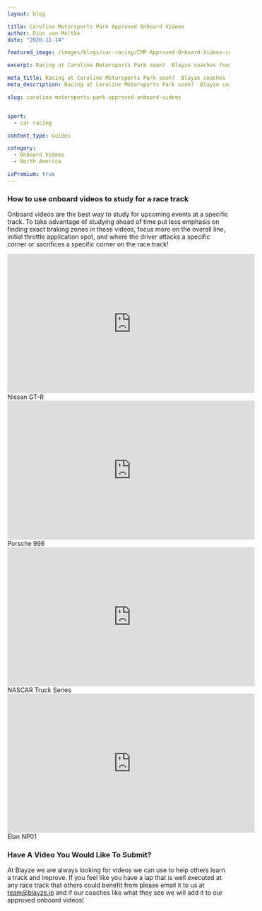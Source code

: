 ```yaml
---
layout: blog

title: Carolina Motorsports Park Approved Onboard Videos
author: Dion von Moltke
date: "2020-11-14"

featured_image: /images/blogs/car-racing/CMP-Approved-Onboard-Videos-compressor.jpg

excerpt: Racing at Caroline Motorsports Park soon?  Blayze coaches found videos they approve of watching to study for this race track!

meta_title: Racing at Caroline Motorsports Park soon?  Blayze coaches found videos they approve of watching to study for this race track!
meta_description: Racing at Caroline Motorsports Park soon?  Blayze coaches found videos they approve of watching to study for this race track!

slug: carolina-motorsports-park-approved-onboard-videos


sport:
  - car racing

content_type: Guides

category:
  - Onboard Videos
  - North America

isPremium: true
---
```


### How to use onboard videos to study for a race track

Onboard videos are the best way to study for upcoming events at a specific track. To take advantage of studying ahead of time put less emphasis on finding exact braking zones in these videos, focus more on the overall line, initial throttle application spot, and where the driver attacks a specific corner or sacrifices a specific corner on the race track!

<iframe title="Blog iFrame" width="560" height="315" src="https://www.youtube.com/embed/hkopS5Pa7zA" frameborder="0" allow="accelerometer; autoplay; encrypted-media; gyroscope; picture-in-picture" allowfullscreen></iframe>
Nissan GT-R

<iframe title="Blog iFrame" width="560" height="315" src="https://www.youtube.com/embed/mTVOSVTjh-o" frameborder="0" allow="accelerometer; autoplay; encrypted-media; gyroscope; picture-in-picture" allowfullscreen></iframe>
Porsche 996

<iframe title="Blog iFrame" width="560" height="315" src="https://www.youtube.com/embed/55-ejrT23Iw" frameborder="0" allow="accelerometer; autoplay; encrypted-media; gyroscope; picture-in-picture" allowfullscreen></iframe>
NASCAR Truck Series

<iframe title="Blog iFrame" width="560" height="315" src="https://www.youtube.com/embed/FXbQuC8pBVc" frameborder="0" allow="accelerometer; autoplay; encrypted-media; gyroscope; picture-in-picture" allowfullscreen></iframe>
Èlan NP01

### Have A Video You Would Like To Submit?

At Blayze we are always looking for videos we can use to help others learn a track and improve. If you feel like you have a lap that is well executed at any race track that others could benefit from please email it to us at team@blayze.io and if our coaches like what they see we will add it to our approved onboard videos!
